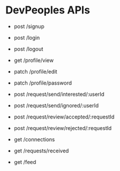 # DevPeoples APIs
- post /signup
- post /login
- post /logout
- get /profile/view
- patch /profile/edit
- patch /profile/password

- post /request/send/interested/:userId
- post /request/send/ignored/:userId
- post /request/review/accepted/:requestId
- post /request/review/rejected/:requestId

- get /connections
- get /requests/received
- get /feed